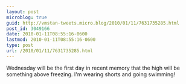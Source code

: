 ```yaml
---
layout: post
microblog: true
guid: http://vmstan-tweets.micro.blog/2010/01/11/7631735285.html
post_id: 3049166
date: 2010-01-11T08:55:16-0600
lastmod: 2010-01-11T08:55:16-0600
type: post
url: /2010/01/11/7631735285.html
---
```

Wednesday will be the first day in recent memory that the high will be something above freezing. I'm wearing shorts and going swimming!
